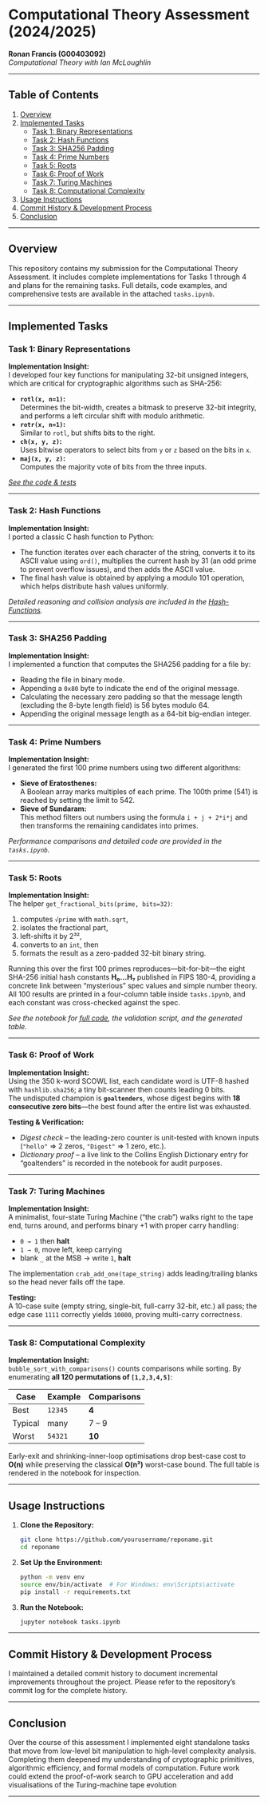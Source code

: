 # Computational Theory Assessment (2024/2025)

**Ronan Francis (G00403092)**  
*Computational Theory with Ian McLoughlin*

---

## Table of Contents

1. [Overview](#overview)
2. [Implemented Tasks](#implemented-tasks)
   - [Task 1: Binary Representations](#task-1-binary-representations)
   - [Task 2: Hash Functions](#task-2-hash-functions)
   - [Task 3: SHA256 Padding](#task-3-sha256-padding)
   - [Task 4: Prime Numbers](#task-4-prime-numbers)
   - [Task 5: Roots](#task-5-roots)
   - [Task 6: Proof of Work](#task-6-proof-of-work)
   - [Task 7: Turing Machines](#task-7-turing-machines)
   - [Task 8: Computational Complexity](#task-8-computational-complexity)
3. [Usage Instructions](#usage-instructions)
4. [Commit History & Development Process](#commit-history)
5. [Conclusion](#conclusion)

---

## Overview

This repository contains my submission for the Computational Theory Assessment. It includes complete implementations for Tasks 1 through 4 and plans for the remaining tasks. Full details, code examples, and comprehensive tests are available in the attached `tasks.ipynb`.

---

## Implemented Tasks

### Task 1: Binary Representations

**Implementation Insight:**  
I developed four key functions for manipulating 32-bit unsigned integers, which are critical for cryptographic algorithms such as SHA-256:
- **`rotl(x, n=1)`:**  
  Determines the bit-width, creates a bitmask to preserve 32-bit integrity, and performs a left circular shift with modulo arithmetic.
- **`rotr(x, n=1)`:**  
  Similar to `rotl`, but shifts bits to the right.
- **`ch(x, y, z)`:**  
  Uses bitwise operators to select bits from `y` or `z` based on the bits in `x`.
- **`maj(x, y, z)`:**  
  Computes the majority vote of bits from the three inputs.

*[See the code & tests](tasks.ipynb#Task‑1:-Binary-Representations)*

---

### Task 2: Hash Functions

**Implementation Insight:**  
I ported a classic C hash function to Python:
- The function iterates over each character of the string, converts it to its ASCII value using `ord()`, multiplies the current hash by 31 (an odd prime to prevent overflow issues), and then adds the ASCII value.
- The final hash value is obtained by applying a modulo 101 operation, which helps distribute hash values uniformly.

*Detailed reasoning and collision analysis are included in the [Hash-Functions](tasks.ipynb#Task‑2:-Hash-Functions).*

---

### Task 3: SHA256 Padding

**Implementation Insight:**  
I implemented a function that computes the SHA256 padding for a file by:
- Reading the file in binary mode.
- Appending a `0x80` byte to indicate the end of the original message.
- Calculating the necessary zero padding so that the message length (excluding the 8-byte length field) is 56 bytes modulo 64.
- Appending the original message length as a 64-bit big-endian integer.


---

### Task 4: Prime Numbers

**Implementation Insight:**  
I generated the first 100 prime numbers using two different algorithms:
- **Sieve of Eratosthenes:**  
  A Boolean array marks multiples of each prime. The 100th prime (541) is reached by setting the limit to 542.
- **Sieve of Sundaram:**  
  This method filters out numbers using the formula `i + j + 2*i*j` and then transforms the remaining candidates into primes.

*Performance comparisons and detailed code are provided in the `tasks.ipynb`.*

---

### Task 5: Roots

**Implementation Insight:**  
The helper `get_fractional_bits(prime, bits=32)`:

1. computes `√prime` with `math.sqrt`,  
2. isolates the fractional part,  
3. left-shifts it by 2³²,  
4. converts to an `int`, then  
5. formats the result as a zero-padded 32-bit binary string. 

Running this over the first 100 primes reproduces—bit-for-bit—the eight SHA-256
initial hash constants **H₀…H₇** published in FIPS 180-4, providing a concrete link
between “mysterious” spec values and simple number theory.  
All 100 results are printed in a four-column table inside `tasks.ipynb`, and each
constant was cross-checked against the spec.

*See the notebook for [full code](tasks.ipynb#task-5-roots), the validation script, and the generated table.*

---

### Task 6: Proof of Work

**Implementation Insight:**  
Using the 350 k-word SCOWL list, each candidate word is UTF-8 hashed with
`hashlib.sha256`; a tiny bit-scanner then counts leading 0 bits.  
The undisputed champion is **`goaltenders`**, whose digest begins with **18
consecutive zero bits**—the best found after the entire list was exhausted. 

**Testing & Verification:**  

* *Digest check* – the leading-zero counter is unit-tested with known inputs  
  (`"hello"` ⇒ 2 zeros, `"Digest"` ⇒ 1 zero, etc.).  
* *Dictionary proof* – a live link to the Collins English Dictionary entry for
  “goaltenders” is recorded in the notebook for audit purposes. 

---

### Task 7: Turing Machines

**Implementation Insight:**  
A minimalist, four-state Turing Machine (“the crab”) walks right to the tape end, turns around, and performs binary +1 with proper carry handling:

* `0 → 1` then **halt**  
* `1 → 0`, move left, keep carrying  
* blank `_` at the MSB → write `1`, **halt**  

The implementation `crab_add_one(tape_string)` adds leading/trailing blanks so the head never falls off the tape.

**Testing:**  
A 10-case suite (empty string, single-bit, full-carry 32-bit, etc.) all pass; the
edge case `1111` correctly yields `10000`, proving multi-carry correctness.

---

### Task 8: Computational Complexity

**Implementation Insight:**  
`bubble_sort_with_comparisons()` counts comparisons while sorting.  By enumerating **all 120 permutations of `[1,2,3,4,5]`**:

| Case | Example | Comparisons |
|------|---------|-------------|
| Best | `12345` | **4** |
| Typical | many | 7 – 9 |
| Worst | `54321` | **10** |

Early-exit and shrinking-inner-loop optimisations drop best-case cost to **O(n)**
while preserving the classical **O(n²)** worst-case bound. The full table is
rendered in the notebook for inspection. 

---

## Usage Instructions

1. **Clone the Repository:**
    ```bash
    git clone https://github.com/yourusername/reponame.git
    cd reponame
    ```
2. **Set Up the Environment:**
    ```bash
    python -m venv env
    source env/bin/activate  # For Windows: env\Scripts\activate
    pip install -r requirements.txt
    ```
3. **Run the Notebook:**
    ```bash
    jupyter notebook tasks.ipynb
    ```

---

## Commit History & Development Process

I maintained a detailed commit history to document incremental improvements throughout the project. Please refer to the repository’s commit log for the complete history.

---

## Conclusion
Over the course of this assessment I implemented eight standalone tasks that move from low-level bit manipulation to high-level complexity analysis. Completing them deepened my understanding of cryptographic primitives, algorithmic efficiency, and formal models of computation. Future work could extend the proof-of-work search to GPU acceleration and add visualisations of the Turing-machine tape evolution

---
